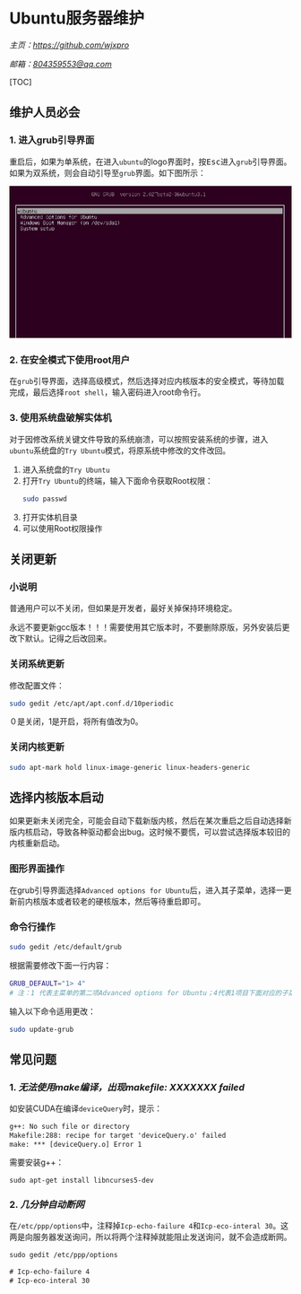 # **Ubuntu服务器维护**
*主页：https://github.com/wjxpro*

*邮箱：804359553@qq.com*

[TOC]

## 维护人员必会
### 1. 进入grub引导界面
重启后，如果为单系统，在进入`ubuntu`的logo界面时，按<kbd>Esc</kbd>进入`grub`引导界面。如果为双系统，则会自动引导至`grub`界面。如下图所示：

![grub引导界面](./img/grub-bootloader.jpg)

### 2. 在安全模式下使用root用户
在`grub`引导界面，选择高级模式，然后选择对应内核版本的安全模式，等待加载完成，最后选择`root shell`，输入密码进入root命令行。

### 3. 使用系统盘破解实体机
对于因修改系统关键文件导致的系统崩溃，可以按照安装系统的步骤，进入`ubuntu`系统盘的`Try Ubuntu`模式，将原系统中修改的文件改回。

1. 进入系统盘的`Try Ubuntu`
2. 打开`Try Ubuntu`的终端，输入下面命令获取Root权限：
    ```bash
    sudo passwd
    ```
3. 打开实体机目录
4. 可以使用Root权限操作

## 关闭更新
### 小说明
普通用户可以不关闭，但如果是开发者，最好关掉保持环境稳定。

永远不要更新gcc版本！！！需要使用其它版本时，不要删除原版，另外安装后更改下默认。记得之后改回来。

### 关闭系统更新
修改配置文件：
```bash
sudo gedit /etc/apt/apt.conf.d/10periodic
```
０是关闭，1是开启，将所有值改为0。

### 关闭内核更新
```bash
sudo apt-mark hold linux-image-generic linux-headers-generic 
```

## 选择内核版本启动
如果更新未关闭完全，可能会自动下载新版内核，然后在某次重启之后自动选择新版内核启动，导致各种驱动都会出bug。这时候不要慌，可以尝试选择版本较旧的内核重新启动。
### 图形界面操作
在grub引导界面选择`Advanced options for Ubuntu`后，进入其子菜单，选择一更新前内核版本或者较老的硬核版本，然后等待重启即可。
### 命令行操作
```bash
sudo gedit /etc/default/grub
```
根据需要修改下面一行内容：
```bash
GRUB_DEFAULT="1> 4"
# 注：1 代表主菜单的第二项Advanced options for Ubuntu；4代表1项目下面对应的子菜单里面的第5项
```
输入以下命令适用更改：
```bash
sudo update-grub
```

## 常见问题
### 1. *无法使用make编译，出现makefile: XXXXXXX failed*
如安装CUDA在编译`deviceQuery`时，提示：
```shell
g++: No such file or directory
Makefile:288: recipe for target 'deviceQuery.o' failed
make: *** [deviceQuery.o] Error 1
```
需要安装g++：
```shell
sudo apt-get install libncurses5-dev
```

### 2. *几分钟自动断网*
在`/etc/ppp/options`中，注释掉`Icp-echo-failure 4`和`Icp-eco-interal 30`。这两是向服务器发送询问，所以将两个注释掉就能阻止发送询问，就不会造成断网。
```shell
sudo gedit /etc/ppp/options
```
    # Icp-echo-failure 4
    # Icp-eco-interal 30
